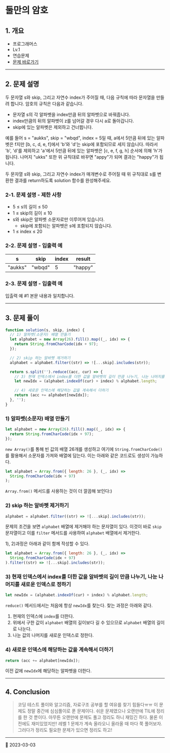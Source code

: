 # 둘만의 암호

## 1. 개요

- 프로그래머스
- Lv.1
- 연습문제
- [문제 바로가기](https://school.programmers.co.kr/learn/courses/30/lessons/155652)

---

## 2. 문제 설명

두 문자열 s와 skip, 그리고 자연수 index가 주어질 때, 다음 규칙에 따라 문자열을 만들려 합니다. 암호의 규칙은 다음과 같습니다.

- 문자열 s의 각 알파벳을 index만큼 뒤의 알파벳으로 바꿔줍니다.
- index만큼의 뒤의 알파벳이 z를 넘어갈 경우 다시 a로 돌아갑니다.
- skip에 있는 알파벳은 제외하고 건너뜁니다.

예를 들어 s = "aukks", skip = "wbqd", index = 5일 때, a에서 5만큼 뒤에 있는 알파벳은 f지만 [b, c, d, e, f]에서 'b'와 'd'는 skip에 포함되므로 세지 않습니다. 따라서 'b', 'd'를 제외하고 'a'에서 5만큼 뒤에 있는 알파벳은 [c, e, f, g, h] 순서에 의해 'h'가 됩니다. 나머지 "ukks" 또한 위 규칙대로 바꾸면 "appy"가 되며 결과는 "happy"가 됩니다.

두 문자열 s와 skip, 그리고 자연수 index가 매개변수로 주어질 때 위 규칙대로 s를 변환한 결과를 return하도록 solution 함수를 완성해주세요.

### 2-1. 문제 설명 - 제한 사항

- 5 ≤ s의 길이 ≤ 50
- 1 ≤ skip의 길이 ≤ 10
- s와 skip은 알파벳 소문자로만 이루어져 있습니다.
  - skip에 포함되는 알파벳은 s에 포함되지 않습니다.
- 1 ≤ index ≤ 20

### 2-2. 문제 설명 - 입출력 예

| s       | skip   | index | result  |
| ------- | ------ | ----- | ------- |
| "aukks" | "wbqd" | 5     | "happy" |

### 2-3. 문제 설명 - 입출력 예

입출력 예 #1
본문 내용과 일치합니다.

---

## 3. 문제 풀이

```javascript
function solution(s, skip, index) {
  // 1) 알파벳(소문자) 배열 만들기
  let alphabet = new Array(26).fill().map((_, idx) => {
    return String.fromCharCode(idx + 97);
  });

  // 2) skip 하는 알바펫 제거하기
  alphabet = alphabet.filter((str) => ![...skip].includes(str));

  return s.split('').reduce((acc, cur) => {
    // 3) 현재 인덱스에서 index를 더한 값을 알바벳의 길이 만큼 나누기, 나눈 나머지를 새로운 인덱스로 정하기
    let newIdx = (alphabet.indexOf(cur) + index) % alphabet.length;

    // 4) 새로운 인덱스에 해당하는 값을 계속해서 더하기
    return (acc += alphabet[newIdx]);
  }, '');
}
```

### 1) 알파벳(소문자) 배열 만들기

```javascript
let alphabet = new Array(26).fill().map((_, idx) => {
  return String.fromCharCode(idx + 97);
});
```

`new Array()`를 통해 빈 값의 배열 26개를 생성하고 여기에 `String.fromCharCode()`를 활용해서 소문자를 가져와 배열에 담는다. 이는 아래와 같은 코드로도 생성이 가능하다.

```javascript
let alphabet = Array.from({ length: 26 }, (_, idx) =>
  String.fromCharCode(idx + 97)
);
```

`Array.from()` 메서드를 사용하는 것이 더 깔끔해 보인다:)

### 2) skip 하는 알바펫 제거하기

```javascript
alphabet = alphabet.filter((str) => ![...skip].includes(str));
```

문제의 조건을 보면 `alphabet` 배열에 제거해야 하는 문자열이 있다. 이것이 바로 `skip` 문자열이고 이를 `filter` 메서드를 사용하여 `alphabet` 배열에서 제거한다.

1), 2)과정은 아래과 같이 함께 작성할 수 있다.

```javascript
let alphabet = Array.from({ length: 26 }, (_, idx) =>
  String.fromCharCode(idx + 97)
).filter((str) => ![...skip].includes(str));
```

### 3) 현재 인덱스에서 index를 더한 값을 알바벳의 길이 만큼 나누기, 나눈 나머지를 새로운 인덱스로 정하기

```javascript
let newIdx = (alphabet.indexOf(cur) + index) % alphabet.length;
```

`reduce()` 메서드에서는 처음에 항상 `newIdx`를 찾는다. 찾는 과정은 아래와 같다.

1. 현재의 인덱스에 `index`를 더한다.
2. 위에서 구한 값이 `alphabet` 배열의 길이보다 길 수 있으므로 `alphabet` 배열의 길이로 나눈다.
3. 나눈 값의 나머지를 새로운 인덱스로 정한다.

### 4) 새로운 인덱스에 해당하는 값을 계속해서 더하기

```javascript
return (acc += alphabet[newIdx]);
```

이전 값에 `newIdx`에 해당하는 알파벳을 더한다.

---

## 4. Conclusion

> 코딩 테스트 풀이와 알고리즘, 자료구조 공부를 할 여유를 찾기 힘들다ㅠㅠ 이 문제도 정말 중간에 심심풀이로 푼 문제이다. 쉬운 문제였으나 오랜만에 TIL에 정리를 한 것 뿐이다. 아무튼 오랜만에 문제도 풀고 정리도 하니 재밌긴 하다. 물론 이전에도 재미있었지만! 레벨 1 문제가 계속 올라오니 올라올 때 마다 쭉 풀어보자. 그러다가 정리도 필요한 문제가 있으면 정리도 하고!

---

📅 2023-03-03
